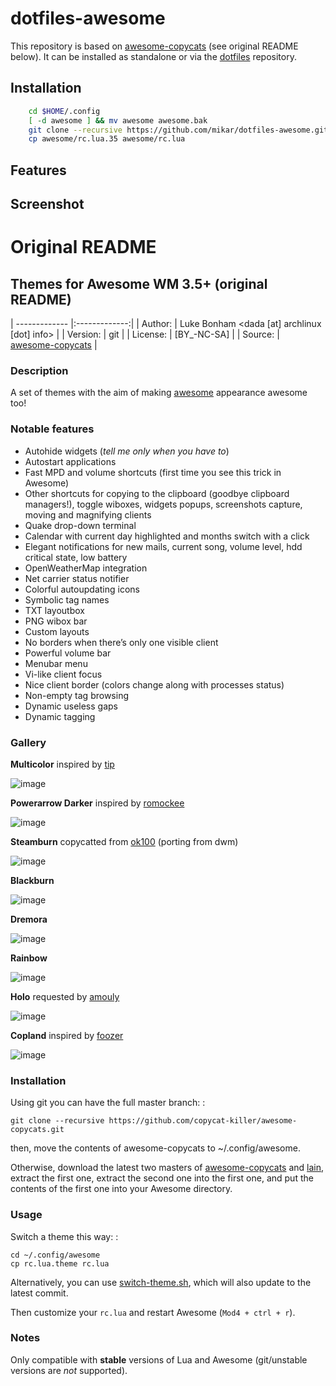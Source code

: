 # dotfiles-awesome

This repository is based on [awesome-copycats] (see original README below).
It can be installed as standalone or via the [dotfiles](https://github.com/mikar/dotfiles) repository.

## Installation
```bash
    cd $HOME/.config
    [ -d awesome ] && mv awesome awesome.bak
    git clone --recursive https://github.com/mikar/dotfiles-awesome.git awesome
    cp awesome/rc.lua.35 awesome/rc.lua
```

## Features

## Screenshot


# Original README
Themes for Awesome WM 3.5+ (original README)
--------------------------

| ------------- |:-------------:|
| Author:       | Luke Bonham <dada [at] archlinux [dot] info> |
| Version:      | git           |
| License:      | [BY_-NC-SA] |
| Source:       | [awesome-copycats] |

### Description

A set of themes with the aim of making [awesome] appearance awesome too!

### Notable features

-   Autohide widgets (*tell me only when you have to*)
-   Autostart applications
-   Fast MPD and volume shortcuts (first time you see this trick in Awesome)
-   Other shortcuts for copying to the clipboard (goodbye clipboard managers!), toggle wiboxes, widgets popups, screenshots capture, moving and magnifying clients
-   Quake drop-down terminal
-   Calendar with current day highlighted and months switch with a click
-   Elegant notifications for new mails, current song, volume level, hdd critical state, low battery
-   OpenWeatherMap integration
-   Net carrier status notifier
-   Colorful autoupdating icons
-   Symbolic tag names
-   TXT layoutbox
-   PNG wibox bar
-   Custom layouts
-   No borders when there’s only one visible client
-   Powerful volume bar
-   Menubar menu
-   Vi-like client focus
-   Nice client border (colors change along with processes status)
-   Non-empty tag browsing
-   Dynamic useless gaps
-   Dynamic tagging

### Gallery

**Multicolor** inspired by [tip]

![image]

**Powerarrow Darker** inspired by [romockee]

![image][1]

**Steamburn** copycatted from [ok100] (porting from dwm)

![image][2]

**Blackburn**

![image][3]

**Dremora**

![image][4]

**Rainbow**

![image][5]

**Holo** requested by [amouly]

![image][6]

**Copland** inspired by [foozer]

![image][7]

### Installation

Using git you can have the full master branch: :

    git clone --recursive https://github.com/copycat-killer/awesome-copycats.git

then, move the contents of awesome-copycats to ~/.config/awesome.

Otherwise, download the latest two masters of [awesome-copycats] and [lain], extract the first one, extract the second one into the first one, and put the contents of the first one into your Awesome directory.

### Usage

Switch a theme this way: :

    cd ~/.config/awesome
    cp rc.lua.theme rc.lua

Alternatively, you can use [switch-theme.sh], which will also update to the latest commit.

Then customize your `rc.lua` and restart Awesome (`Mod4 + ctrl + r`).

### Notes

Only compatible with **stable** versions of Lua and Awesome (git/unstable versions are *not* supported).

  [image]: http://dotshare.it/public/images/uploads/650.png
  [1]: http://dotshare.it/public/images/uploads/649.png
  [2]: http://dotshare.it/public/images/uploads/648.png
  [3]: http://dotshare.it/public/images/uploads/553.png
  [4]: http://dotshare.it/public/images/uploads/652.png
  [5]: http://dotshare.it/public/images/uploads/606.png
  [6]: http://dotshare.it/public/images/uploads/651.png
  [7]: http://dotshare.it/public/images/uploads/655.png
  [awesome-copycats]: https://github.com/copycat-killer/awesome-copycats
  [awesome]: http://awesome.naquadah.org/
  [lain]: https://github.com/copycat-killer/lain
  [foozer]: http://dotshare.it/dots/499/
  [tip]: https://bbs.archlinux.org/profile.php?id=51327
  [romockee]: https://github.com/romockee/powerarrow
  [ok100]: http://ok100.deviantart.com/art/DWM-January-2013-348656846
  [amouly]: https://bbs.archlinux.org/viewtopic.php?pid=1307158#p1307158
  [switch-theme.sh]: https://github.com/copycat-killer/awesome-copycats/issues/36
  [BY-NC-SA]: http://creativecommons.org/licenses/by-nc-sa/4.0/
